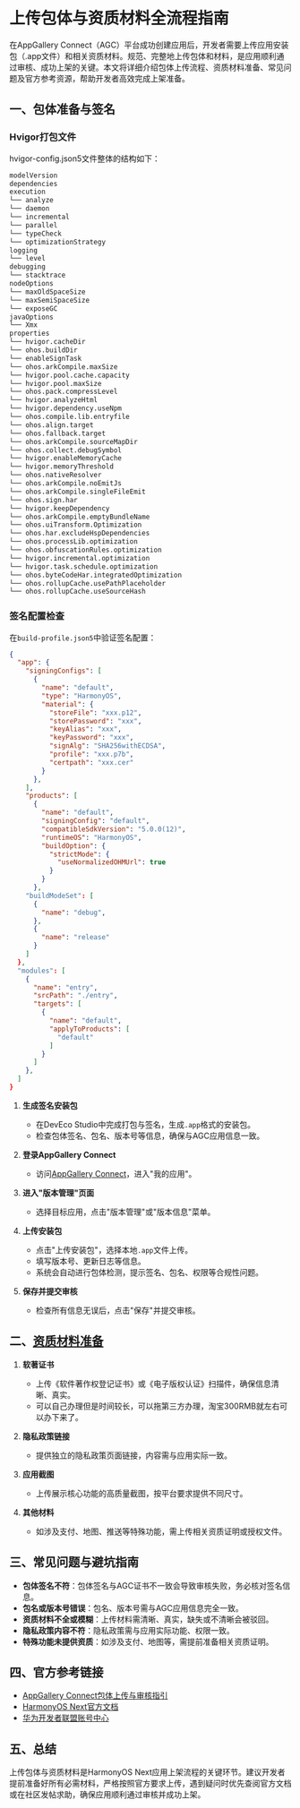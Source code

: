 # 上传包体与资质材料全流程指南

在AppGallery Connect（AGC）平台成功创建应用后，开发者需要上传应用安装包（.app文件）和相关资质材料。规范、完整地上传包体和材料，是应用顺利通过审核、成功上架的关键。本文将详细介绍包体上传流程、资质材料准备、常见问题及官方参考资源，帮助开发者高效完成上架准备。

## 一、包体准备与签名

### Hvigor打包文件
hvigor-config.json5文件整体的结构如下：
```bash
modelVersion
dependencies
execution
└── analyze
└── daemon
└── incremental
└── parallel
└── typeCheck
└── optimizationStrategy
logging
└── level
debugging
└── stacktrace
nodeOptions
└── maxOldSpaceSize
└── maxSemiSpaceSize
└── exposeGC
javaOptions
└── Xmx
properties
└── hvigor.cacheDir
└── ohos.buildDir
└── enableSignTask
└── ohos.arkCompile.maxSize
└── hvigor.pool.cache.capacity
└── hvigor.pool.maxSize
└── ohos.pack.compressLevel
└── hvigor.analyzeHtml
└── hvigor.dependency.useNpm
└── ohos.compile.lib.entryfile
└── ohos.align.target
└── ohos.fallback.target
└── ohos.arkCompile.sourceMapDir
└── ohos.collect.debugSymbol
└── hvigor.enableMemoryCache
└── hvigor.memoryThreshold
└── ohos.nativeResolver
└── ohos.arkCompile.noEmitJs
└── ohos.arkCompile.singleFileEmit
└── ohos.sign.har
└── hvigor.keepDependency
└── ohos.arkCompile.emptyBundleName
└── ohos.uiTransform.Optimization
└── ohos.har.excludeHspDependencies
└── ohos.processLib.optimization
└── ohos.obfuscationRules.optimization
└── hvigor.incremental.optimization
└── hvigor.task.schedule.optimization
└── ohos.byteCodeHar.integratedOptimization
└── ohos.rollupCache.usePathPlaceholder
└── ohos.rollupCache.useSourceHash
```

### 签名配置检查
在`build-profile.json5`中验证签名配置：
```json
{
  "app": {
    "signingConfigs": [
      {
        "name": "default",
        "type": "HarmonyOS",
        "material": {
          "storeFile": "xxx.p12",
          "storePassword": "xxx",
          "keyAlias": "xxx",
          "keyPassword": "xxx",
          "signAlg": "SHA256withECDSA",
          "profile": "xxx.p7b",
          "certpath": "xxx.cer"
        }
      },
    ],
    "products": [
      {
        "name": "default",
        "signingConfig": "default",
        "compatibleSdkVersion": "5.0.0(12)",
        "runtimeOS": "HarmonyOS",
        "buildOption": {
          "strictMode": {
            "useNormalizedOHMUrl": true
          }
        }
      },
    "buildModeSet": [
      {
        "name": "debug",
      },
      {
        "name": "release"
      }
    ]
  },
  "modules": [
    {
      "name": "entry",
      "srcPath": "./entry",
      "targets": [
        {
          "name": "default",
          "applyToProducts": [
            "default"
          ]
        }
      ]
    },
  ]
}
```


1. **生成签名安装包**
   - 在DevEco Studio中完成打包与签名，生成`.app`格式的安装包。
   - 检查包体签名、包名、版本号等信息，确保与AGC应用信息一致。

2. **登录AppGallery Connect**
   - 访问[AppGallery Connect](https://developer.huawei.com/consumer/cn/service/josp/agc/index.html)，进入"我的应用"。

3. **进入"版本管理"页面**
   - 选择目标应用，点击"版本管理"或"版本信息"菜单。

4. **上传安装包**
   - 点击"上传安装包"，选择本地`.app`文件上传。
   - 填写版本号、更新日志等信息。
   - 系统会自动进行包体检测，提示签名、包名、权限等合规性问题。

5. **保存并提交审核**
   - 检查所有信息无误后，点击"保存"并提交审核。

## 二、[资质材料准备](https://developer.huawei.com/consumer/cn/doc/app/agc-help-harmonyos-releaseapp-0000001914554900#section12761327123615)

1. **软著证书**
   - 上传《软件著作权登记证书》或《电子版权认证》扫描件，确保信息清晰、真实。
   - 可以自己办理但是时间较长，可以拖第三方办理，淘宝300RMB就左右可以办下来了。
   
2. **隐私政策链接**
   - 提供独立的隐私政策页面链接，内容需与应用实际一致。

3. **应用截图**
   - 上传展示核心功能的高质量截图，按平台要求提供不同尺寸。

4. **其他材料**
   - 如涉及支付、地图、推送等特殊功能，需上传相关资质证明或授权文件。

## 三、常见问题与避坑指南

- **包体签名不符**：包体签名与AGC证书不一致会导致审核失败，务必核对签名信息。
- **包名或版本号错误**：包名、版本号需与AGC应用信息完全一致。
- **资质材料不全或模糊**：上传材料需清晰、真实，缺失或不清晰会被驳回。
- **隐私政策内容不符**：隐私政策需与应用实际功能、权限一致。
- **特殊功能未提供资质**：如涉及支付、地图等，需提前准备相关资质证明。

## 四、官方参考链接

- [AppGallery Connect包体上传与审核指引](https://developer.huawei.com/consumer/cn/doc/app/agc-help-harmonyos-releaseapp-0000001914554900#section1754010232299)
- [HarmonyOS Next官方文档](https://developer.huawei.com/consumer/cn/doc/)
- [华为开发者联盟账号中心](https://developer.huawei.com/consumer/cn/)

## 五、总结

上传包体与资质材料是HarmonyOS Next应用上架流程的关键环节。建议开发者提前准备好所有必需材料，严格按照官方要求上传，遇到疑问时优先查阅官方文档或在社区发帖求助，确保应用顺利通过审核并成功上架。
